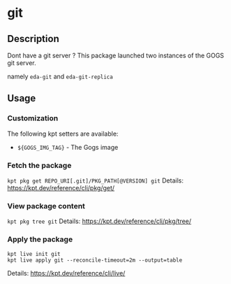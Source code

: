 # git

## Description
Dont have a git server ? This package launched two instances of the GOGS git server.

namely `eda-git` and `eda-git-replica`

## Usage

### Customization

The following kpt setters are available:

* `${GOGS_IMG_TAG}` - The Gogs image

### Fetch the package
`kpt pkg get REPO_URI[.git]/PKG_PATH[@VERSION] git`
Details: https://kpt.dev/reference/cli/pkg/get/

### View package content
`kpt pkg tree git`
Details: https://kpt.dev/reference/cli/pkg/tree/

### Apply the package
```
kpt live init git
kpt live apply git --reconcile-timeout=2m --output=table
```
Details: https://kpt.dev/reference/cli/live/
